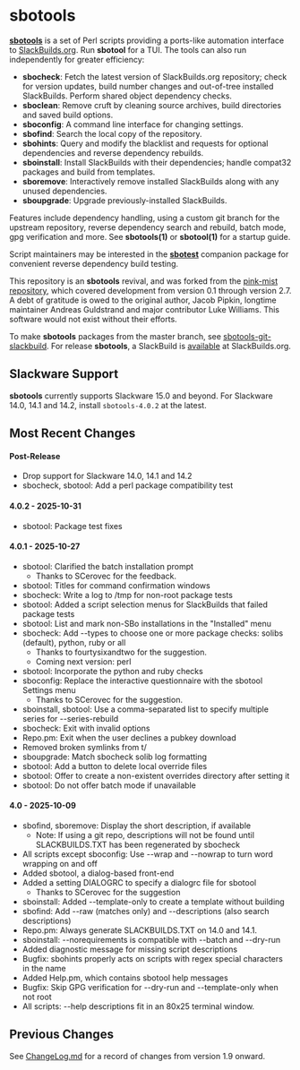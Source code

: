 # sbotools

**[sbotools](https://pghvlaans.github.io/sbotools/)** is a set of Perl scripts providing a ports-like automation interface to [SlackBuilds.org](https://www.slackbuilds.org/). Run **sbotool** for a TUI. The tools can also run independently for greater efficiency:

  * **sbocheck**: Fetch the latest version of SlackBuilds.org repository; check for version updates, build number changes and out-of-tree installed SlackBuilds. Perform shared object dependency checks.
  * **sboclean**: Remove cruft by cleaning source archives, build directories and saved build options.
  * **sboconfig**: A command line interface for changing settings.
  * **sbofind**: Search the local copy of the repository.
  * **sbohints**: Query and modify the blacklist and requests for optional dependencies and reverse
dependency rebuilds.
  * **sboinstall**: Install SlackBuilds with their dependencies; handle compat32 packages and build from templates.
  * **sboremove**: Interactively remove installed SlackBuilds along with any unused dependencies.
  * **sboupgrade**: Upgrade previously-installed SlackBuilds.

Features include dependency handling, using a custom git branch for the upstream repository, reverse dependency search and rebuild, batch mode, gpg verification and more. See **sbotools(1)** or **sbotool(1)** for a startup guide.

Script maintainers may be interested in the **[sbotest](https://github.com/pghvlaans/sbotest)** companion package for convenient reverse dependency build testing.

This repository is an **sbotools** revival, and was forked from the [pink-mist repository](https://github.com/pink-mist/sbotools), which covered development from version 0.1 through version 2.7. A debt of gratitude is owed to the original author, Jacob Pipkin, longtime maintainer Andreas Guldstrand and major contributor Luke Williams. This software would not exist without their efforts.

To make **sbotools** packages from the master branch, see [sbotools-git-slackbuild](https://github.com/pghvlaans/sbotools-git-slackbuild). For release **sbotools**, a SlackBuild is [available](https://slackbuilds.org/repository/15.0/system/sbotools/) at SlackBuilds.org.

## Slackware Support

**sbotools** currently supports Slackware 15.0 and beyond. For Slackware 14.0, 14.1 and 14.2, install `sbotools-4.0.2` at the latest.

## Most Recent Changes
#### Post-Release
  * Drop support for Slackware 14.0, 14.1 and 14.2
  * sbocheck, sbotool: Add a perl package compatibility test

#### 4.0.2 - 2025-10-31
  * sbotool: Package test fixes

#### 4.0.1 - 2025-10-27
  * sbotool: Clarified the batch installation prompt
    * Thanks to SCerovec for the feedback.
  * sbotool: Titles for command confirmation windows
  * sbocheck: Write a log to /tmp for non-root package tests
  * sbotool: Added a script selection menus for SlackBuilds that failed package tests
  * sbotool: List and mark non-SBo installations in the "Installed" menu
  * sbocheck: Add --types to choose one or more package checks: solibs (default), python, ruby or all
    * Thanks to fourtysixandtwo for the suggestion.
    * Coming next version: perl
  * sbotool: Incorporate the python and ruby checks
  * sboconfig: Replace the interactive questionnaire with the sbotool Settings menu
    * Thanks to SCerovec for the suggestion.
  * sboinstall, sbotool: Use a comma-separated list to specify multiple series for --series-rebuild
  * sbocheck: Exit with invalid options
  * Repo.pm: Exit when the user declines a pubkey download
  * Removed broken symlinks from t/
  * sboupgrade: Match sbocheck solib log formatting
  * sbotool: Add a button to delete local override files
  * sbotool: Offer to create a non-existent overrides directory after setting it
  * sbotool: Do not offer batch mode if unavailable

#### 4.0 - 2025-10-09
  * sbofind, sboremove: Display the short description, if available
    * Note: If using a git repo, descriptions will not be found until SLACKBUILDS.TXT has been regenerated by sbocheck
  * All scripts except sboconfig: Use --wrap and --nowrap to turn word wrapping on and off
  * Added sbotool, a dialog-based front-end
  * Added a setting DIALOGRC to specify a dialogrc file for sbotool
    * Thanks to SCerovec for the suggestion
  * sboinstall: Added --template-only to create a template without building
  * sbofind: Add --raw (matches only) and --descriptions (also search descriptions)
  * Repo.pm: Always generate SLACKBUILDS.TXT on 14.0 and 14.1.
  * sboinstall: --norequirements is compatible with --batch and --dry-run
  * Added diagnostic message for missing script descriptions
  * Bugfix: sbohints properly acts on scripts with regex special characters in the name
  * Added Help.pm, which contains sbotool help messages
  * Bugfix: Skip GPG verification for --dry-run and --template-only when not root
  * All scripts: --help descriptions fit in an 80x25 terminal window.

## Previous Changes
See [ChangeLog.md](https://github.com/pghvlaans/sbotools/blob/master/SBO-Lib/ChangeLog.md) for a record of changes from version 1.9 onward.
